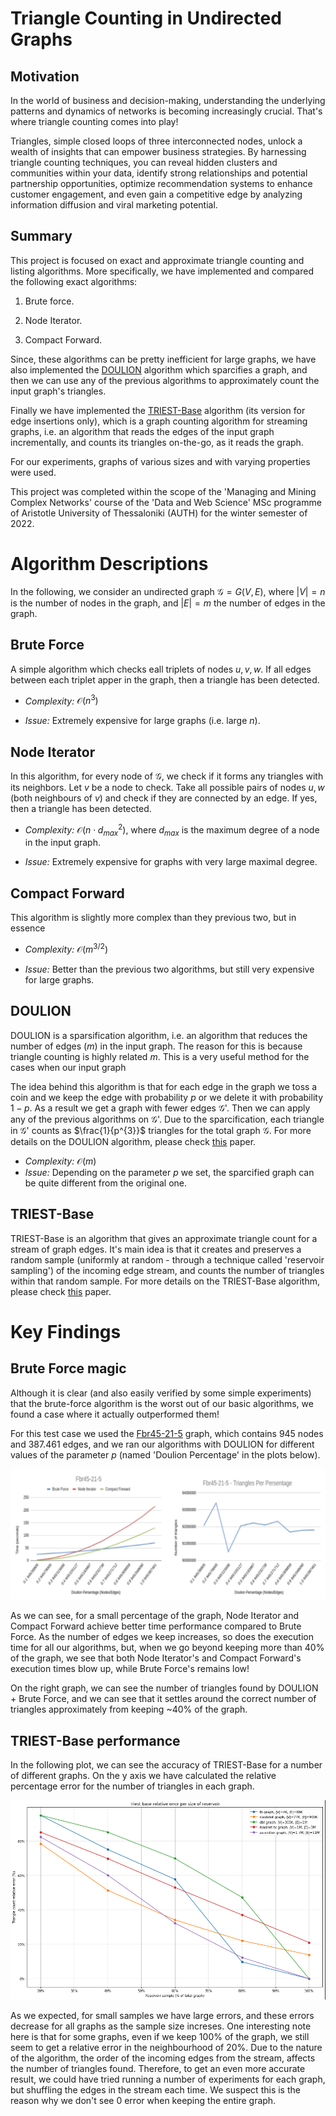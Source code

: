 # Triangle Counting in Undirected Graphs

## Motivation

In the world of business and decision-making, understanding the underlying patterns and dynamics of networks is becoming increasingly crucial. That's where triangle counting comes into play! 

Triangles, simple closed loops of three interconnected nodes, unlock a wealth of insights that can empower business strategies. By harnessing triangle counting techniques, you can reveal hidden clusters and communities within your data, identify strong relationships and potential partnership opportunities, optimize recommendation systems to enhance customer engagement, and even gain a competitive edge by analyzing information diffusion and viral marketing potential. 

## Summary

This project is focused on exact and approximate triangle counting and listing algorithms. More specifically, we have implemented and compared the following exact algorithms:

1. Brute force.

2. Node Iterator.

3. Compact Forward.

Since, these algorithms can be pretty inefficient for large graphs, we have also implemented the [DOULION](https://dl.acm.org/doi/10.1145/1557019.1557111) algorithm which sparcifies a graph, and then we can use any of the previous algorithms to approximately count the input graph's triangles.

Finally we have implemented the [TRIEST-Base](https://dl.acm.org/doi/10.1145/3059194) algorithm (its version for edge insertions only), which is a graph counting algorithm for streaming graphs, i.e. an algorithm that reads the edges of the input graph incrementally, and counts its triangles on-the-go, as it reads the graph.


For our experiments, graphs of various sizes and with varying properties were used.

This project was completed within the scope of the 'Managing and Mining Complex Networks' course of the 'Data and Web Science' MSc programme of Aristotle University of Thessaloniki (AUTH) for the winter semester of 2022.

# Algorithm Descriptions

In the following, we consider an undirected graph $\mathcal{G} = G(V, E)$, where $|V| = n$ is the number of nodes in the graph, and $|E| = m$ the number of edges in the graph.

## Brute Force

A simple algorithm which checks eall triplets of nodes $u,v,w$. If all edges between each triplet apper in the graph, then a triangle has been detected.

* *Complexity:* $\mathcal{O}(n^3)$

* *Issue:* Extremely expensive for large graphs (i.e. large $n$).

## Node Iterator

In this algorithm, for every node of $\mathcal{G}$, we check if it forms any triangles with its neighbors. Let $v$ be a node to check. Take all possible pairs of nodes $u, w$ (both neighbours of $v$) and check if they are connected by an edge. If yes, then a triangle has been detected.

* *Complexity:* $\mathcal{O}(n \cdot d_{max}^{2})$, where $d_{max}$ is the maximum degree of a node in the input graph.

* *Issue:* Extremely expensive for graphs with very large maximal degree.


## Compact Forward

This algorithm is slightly more complex than they previous two, but in essence


* *Complexity:* $\mathcal{O}(m^{3/2})$

* *Issue:* Better than the previous two algorithms, but still very expensive for large graphs.


## DOULION

DOULION is a sparsification algorithm, i.e. an algorithm that reduces the number of edges ($m$) in the input graph. The reason for this is because triangle counting is highly related $m$. This is a very useful method for the cases when our input graph

The idea behind this algorithm is that for each edge in the graph we toss a coin and we keep the edge with probability $p$ or we delete it with probability $1-p$. As a result we get a graph with fewer edges $\mathcal{G}$'. Then we can apply any of the previous algorithms on $\mathcal{G}$'. Due to the sparcification, each triangle in $\mathcal{G}$' counts as $\frac{1}{p^{3}}$ triangles for the total graph $\mathcal{G}$. For more details on the DOULION algorithm, please check [this](https://dl.acm.org/doi/10.1145/1557019.1557111) paper.

* *Complexity:* $\mathcal{O}(m)$
* *Issue:* Depending on the parameter *p* we set, the sparcified graph can be quite different from the original one.


## TRIEST-Base

TRIEST-Base is an algorithm that gives an approximate triangle count for a stream of graph edges. It's main idea is that it creates and preserves a random sample (uniformly at random - through a technique called 'reservoir sampling') of the incoming edge stream, and counts the number of triangles within that random sample. For more details on the TRIEST-Base algorithm, please check [this](https://dl.acm.org/doi/10.1145/3059194) paper.


# Key Findings

## Brute Force magic

Although it is clear (and also easily verified by some simple experiments) that the brute-force algorithm is the worst out of our basic algorithms, we found a case where it actually outperformed them!

For this test case we used the [Fbr45-21-5](https://networkrepository.com/frb45-21-5.php) graph, which contains 945 nodes and 387.461 edges, and we ran our algorithms with DOULION for different values of the parameter $p$ (named 'Doulion Percentage' in the plots below).

![BruteForceMagic](./result_plots/BruteForceMagic.PNG)

As we can see, for a small percentage of the graph, Node Iterator and Compact Forward achieve
better time performance compared to Brute Force. As the number of edges we keep increases, so does the execution time for all our algorithms, but, when we go beyond keeping more than 40% of the graph, we see that both Node Iterator's and Compact Forward's execution times blow up, while Brute Force's remains low!

On the right graph, we can see the number of triangles found by DOULION + Brute Force, and we can see that it settles around the correct number of triangles approximately from keeping ~40% of the graph.

## TRIEST-Base performance

In the following plot, we can see the accuracy of TRIEST-Base for a number of different graphs. On the y axis we have calculated the relative percentage error for the number of triangles in each graph.

![TriestBase1](./result_plots/triest/triest-reErVSReservoir.PNG)


As we expected, for small samples we have large errors, and these errors decrease for all graphs as the sample size increses. One interesting note here is that for some graphs, even if we keep 100% of the graph, we still seem to get a relative error in the neighbourhood of 20%. Due to the nature of the algorithm, the order of the incoming edges from the stream, affects the number of triangles found. Therefore, to get an even more accurate result, we could have tried running a number of experiments for each graph, but shuffling the edges in the stream each time. We suspect this is the reason why we don't see 0 error when keeping the entire graph.